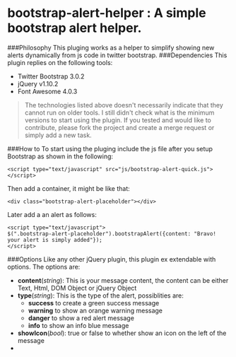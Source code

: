 # bootstrap-alert-helper : A simple bootstrap alert helper.
###Philosophy
This pluging works as a helper to simplify showing new alerts dynamically from js code in twitter bootstrap.
###Dependencies
This plugin replies on the following tools:
* Twitter Bootstrap 3.0.2
* jQuery v1.10.2
* Font Awesome 4.0.3

> The technologies listed above doesn't necessarily indicate that they cannot run on older tools. I still didn't check what is the minimum versions to start using the plugin. If you tested and would like to contribute, please fork the project and create a merge request or simply add a new task.

###How to
To start using the pluging include the js file after you setup Bootstrap as shown in the following:
```
<script type="text/javascript" src="js/bootstrap-alert-quick.js"></script>
```
Then add a container, it might be like that:
```
<div class="bootstrap-alert-placeholder"></div>
```
Later add a an alert as follows:
```
<script type="text/javascript">
$(".bootstrap-alert-placeholder").bootstrapAlert({content: "Bravo! your alert is simply added"});
</script>
```
###Options
Like any other jQuery plugin, this plugin ex extendable with options. The options are:
* __content__(_string_): This is your message content, the content can be either Text, Html, DOM Object or jQuery Object
* __type__(_string_): This is the type of the alert, possiblities are:
  * __success__ to create a green success message
  * __warning__ to show an orange warning message
  * __danger__ to show a red alert message
  * __info__ to show an info blue message
* __showIcon__(_bool_): true or false to whether show an icon on the left of the message
* 
